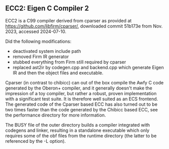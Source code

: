 ## ECC2: Eigen C Compiler 2

ECC2 is a C99 compiler derived from cparser
as provided at https://github.com/libfirm/cparser/, downloaded 
commit 51b173e from Nov. 2023, accessed 2024-07-10.

Did the following modifications:

- deactivated system include path
- removed Firm IR generator
- stubbed everything from Firm still required by cparser
- replaced ast2ir by codegen.cpp and backend.cpp which generate Eigen IR and then the object files and executable.

Cparser (in contrast to chibicc) can out of the box compile the Awfy C code
generated by the Oberon+ compiler, and it generally doesn't make the
impression of a toy compiler, but rather a robust, proven implementation
with a significant test suite. It is therefore well suited as an
ECS frontend. The generated code of the Cparser based ECC has also turned out to be two times faster than the 
code generated by the Chibicc based ECC, see the performance directory for more information.

The BUSY file of the outer directory builds a compiler integrated with codegens and linker, resulting in a standalone executable which only requires some of the obf files from the runtime directory (the latter to be referenced by the -L option).
